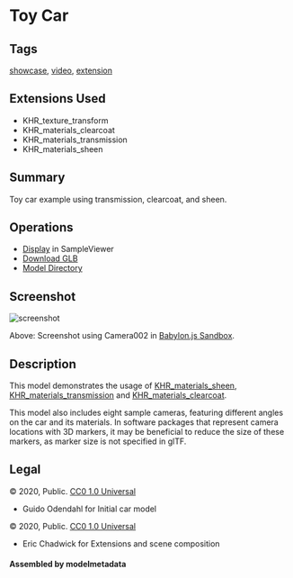 # Toy Car

## Tags

[showcase](../Models-showcase.md), [video](../Models-video.md), [extension](../Models-extension.md)

## Extensions Used

* KHR_texture_transform
* KHR_materials_clearcoat
* KHR_materials_transmission
* KHR_materials_sheen

## Summary

Toy car example using transmission, clearcoat, and sheen.

## Operations

* [Display](https://github.khronos.org/glTF-Sample-Viewer-Release/?model=https://raw.GithubUserContent.com/KhronosGroup/glTF-Sample-Assets/main/./Models/ToyCar/glTF-Binary/ToyCar.glb) in SampleViewer
* [Download GLB](https://raw.GithubUserContent.com/KhronosGroup/glTF-Sample-Assets/main/./Models/ToyCar/glTF-Binary/ToyCar.glb)
* [Model Directory](./)

## Screenshot

![screenshot](screenshot/screenshot_large.jpg)

Above: Screenshot using Camera002 in [Babylon.js Sandbox](https://sandbox.babylonjs.com/).

## Description

This model demonstrates the usage of [KHR_materials_sheen](https://github.com/KhronosGroup/glTF/blob/master/extensions/2.0/Khronos/KHR_materials_sheen/README.md), [KHR_materials_transmission](https://github.com/KhronosGroup/glTF/blob/master/extensions/2.0/Khronos/KHR_materials_transmission/README.md) and [KHR_materials_clearcoat](https://github.com/KhronosGroup/glTF/blob/master/extensions/2.0/Khronos/KHR_materials_clearcoat/README.md).

This model also includes eight sample cameras, featuring different angles on the car and its materials.  In software packages that represent camera locations with 3D markers, it may be beneficial to reduce the size of these markers, as marker size is not specified in glTF.



## Legal

&copy; 2020, Public. [CC0 1.0 Universal](https://creativecommons.org/publicdomain/zero/1.0/legalcode)

 - Guido Odendahl for Initial car model

&copy; 2020, Public. [CC0 1.0 Universal](https://creativecommons.org/publicdomain/zero/1.0/legalcode)

 - Eric Chadwick for Extensions and scene composition

#### Assembled by modelmetadata